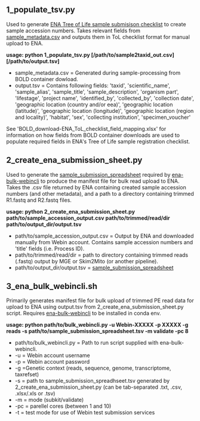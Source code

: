 ## 1_populate_tsv.py
Used to generate [ENA Tree of Life sample submisison checklist](https://www.ebi.ac.uk/ena/browser/view/ERC000053) to create sample accession numbers. Takes relevant fields from [sample_metadata.csv](https://github.com/bge-barcoding/sample-processing?tab=readme-ov-file#1_sample_processingpy) and outputs them in ToL checklist format for manual upload to ENA.

**usage: python 1_populate_tsv.py [/path/to/sample2taxid_out.csv] [/path/to/output.tsv]**
- sample_metadata.csv = Generated during sample-processing from BOLD container dowload.
- output.tsv =  Contains following fields: 'taxid', 'scientific_name', 'sample_alias', 'sample_title', 'sample_description', 'organism part', 'lifestage', 'project name', 'identified_by', 'collected_by', 'collection date', 'geographic location (country and/or eea)',
'geographic location (latitude)', 'geographic location (longitude)', 'geographic location (region and locality)', 'habitat', 'sex', 'collecting institution', 'specimen_voucher'

See 'BOLD_download-ENA_ToL_checklist_field_mapping.xlsx' for information on how fields from BOLD container downloads are used to populate required fields in ENA's Tree of Life sample registration checklist.





## 2_create_ena_submission_sheet.py
Used to generate the [sample_submission_spreadsheet](https://github.com/enasequence/ena-bulk-webincli/blob/master/example_template_read.txt) required by [ena-bulk-webincli](https://github.com/enasequence/ena-bulk-webincli) to produce the manifest file for bulk read upload to ENA. 
Takes the .csv file returned by ENA containing created sample accession numbers (and other metadata), and a path to a directory containing trimmed R1.fastq and R2.fastq files.

**usage: python 2_create_ena_submission_sheet.py path/to/sample_accession_output.csv path/to/trimmed/read/dir path/to/output_dir/output.tsv**
- path/to/sample_accession_output.csv = Output by ENA and downloaded manually from Webin account. Contains sample accession numbers and 'title' fields (i.e. Process ID).
- path/to/trimmed/read/dir = path to directory containing trimmed reads (.fastq) output by MGE or Skim2Mito (or another pipeline).
- path/to/output_dir/output.tsv = [sample_submission_spreadsheet](https://github.com/enasequence/ena-bulk-webincli/blob/master/example_template_read.txt)



## 3_ena_bulk_webincli.sh
Primarily generates manifest file for bulk upload of trimmed PE read data for upload to ENA using output.tsv from 2_create_ena_submission_sheet.py script. Requires [ena-bulk-webincli](https://github.com/enasequence/ena-bulk-webincli) to be installed in conda env.

**usage: python path/to/bulk_webincli.py -u Webin-XXXXX -p XXXXX -g reads -s path/to/sample_submission_spreadsheet.tsv	-m validate -pc 8**
- path/to/bulk_webincli.py = Path to run script supplied with ena-bulk-webincli.
- -u = Webin account username
- -p = Webin account password
- -g =Genetic context (reads, sequence, genome, transcriptome, taxrefset)
- -s = path to sample_submission_spreadhseet.tsv generated by 2_create_ena_submission_sheet.py (can be tab-separated .txt, .csv, .xlsx/.xls or .tsv)
- -m = mode (subkit/validate)
- -pc = parellel cores (between 1 and 10)
- -t = test mode for use of Webin test submission services
